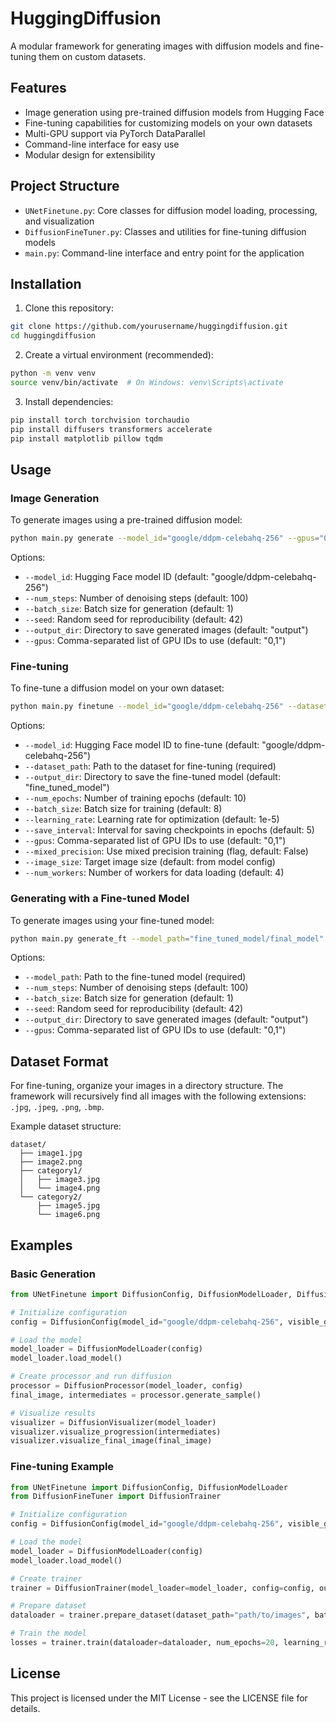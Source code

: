 # HuggingDiffusion

A modular framework for generating images with diffusion models and fine-tuning them on custom datasets.

## Features

- Image generation using pre-trained diffusion models from Hugging Face
- Fine-tuning capabilities for customizing models on your own datasets
- Multi-GPU support via PyTorch DataParallel
- Command-line interface for easy use
- Modular design for extensibility

## Project Structure

- `UNetFinetune.py`: Core classes for diffusion model loading, processing, and visualization
- `DiffusionFineTuner.py`: Classes and utilities for fine-tuning diffusion models
- `main.py`: Command-line interface and entry point for the application

## Installation

1. Clone this repository:
```bash
git clone https://github.com/yourusername/huggingdiffusion.git
cd huggingdiffusion
```

2. Create a virtual environment (recommended):
```bash
python -m venv venv
source venv/bin/activate  # On Windows: venv\Scripts\activate
```

3. Install dependencies:
```bash
pip install torch torchvision torchaudio
pip install diffusers transformers accelerate
pip install matplotlib pillow tqdm
```

## Usage

### Image Generation

To generate images using a pre-trained diffusion model:

```bash
python main.py generate --model_id="google/ddpm-celebahq-256" --gpus="0,1" --output_dir="output"
```

Options:
- `--model_id`: Hugging Face model ID (default: "google/ddpm-celebahq-256")
- `--num_steps`: Number of denoising steps (default: 100)
- `--batch_size`: Batch size for generation (default: 1)
- `--seed`: Random seed for reproducibility (default: 42)
- `--output_dir`: Directory to save generated images (default: "output")
- `--gpus`: Comma-separated list of GPU IDs to use (default: "0,1")

### Fine-tuning

To fine-tune a diffusion model on your own dataset:

```bash
python main.py finetune --model_id="google/ddpm-celebahq-256" --dataset_path="path/to/images" --output_dir="fine_tuned_model" --num_epochs=20
```

Options:
- `--model_id`: Hugging Face model ID to fine-tune (default: "google/ddpm-celebahq-256")
- `--dataset_path`: Path to the dataset for fine-tuning (required)
- `--output_dir`: Directory to save the fine-tuned model (default: "fine_tuned_model")
- `--num_epochs`: Number of training epochs (default: 10)
- `--batch_size`: Batch size for training (default: 8)
- `--learning_rate`: Learning rate for optimization (default: 1e-5)
- `--save_interval`: Interval for saving checkpoints in epochs (default: 5)
- `--gpus`: Comma-separated list of GPU IDs to use (default: "0,1")
- `--mixed_precision`: Use mixed precision training (flag, default: False)
- `--image_size`: Target image size (default: from model config)
- `--num_workers`: Number of workers for data loading (default: 4)

### Generating with a Fine-tuned Model

To generate images using your fine-tuned model:

```bash
python main.py generate_ft --model_path="fine_tuned_model/final_model" --output_dir="ft_output"
```

Options:
- `--model_path`: Path to the fine-tuned model (required)
- `--num_steps`: Number of denoising steps (default: 100)
- `--batch_size`: Batch size for generation (default: 1)
- `--seed`: Random seed for reproducibility (default: 42)
- `--output_dir`: Directory to save generated images (default: "output")
- `--gpus`: Comma-separated list of GPU IDs to use (default: "0,1")

## Dataset Format

For fine-tuning, organize your images in a directory structure. The framework will recursively find all images with the following extensions: `.jpg`, `.jpeg`, `.png`, `.bmp`.

Example dataset structure:
```
dataset/
  ├── image1.jpg
  ├── image2.png
  ├── category1/
  │   ├── image3.jpg
  │   └── image4.png
  └── category2/
      ├── image5.jpg
      └── image6.png
```

## Examples

### Basic Generation
```python
from UNetFinetune import DiffusionConfig, DiffusionModelLoader, DiffusionProcessor, DiffusionVisualizer

# Initialize configuration
config = DiffusionConfig(model_id="google/ddpm-celebahq-256", visible_gpus="0,1")

# Load the model
model_loader = DiffusionModelLoader(config)
model_loader.load_model()

# Create processor and run diffusion
processor = DiffusionProcessor(model_loader, config)
final_image, intermediates = processor.generate_sample()

# Visualize results
visualizer = DiffusionVisualizer(model_loader)
visualizer.visualize_progression(intermediates)
visualizer.visualize_final_image(final_image)
```

### Fine-tuning Example
```python
from UNetFinetune import DiffusionConfig, DiffusionModelLoader
from DiffusionFineTuner import DiffusionTrainer

# Initialize configuration
config = DiffusionConfig(model_id="google/ddpm-celebahq-256", visible_gpus="0,1")

# Load the model
model_loader = DiffusionModelLoader(config)
model_loader.load_model()

# Create trainer
trainer = DiffusionTrainer(model_loader=model_loader, config=config, output_dir="my_fine_tuned_model")

# Prepare dataset
dataloader = trainer.prepare_dataset(dataset_path="path/to/images", batch_size=8)

# Train the model
losses = trainer.train(dataloader=dataloader, num_epochs=20, learning_rate=1e-5)
```

## License

This project is licensed under the MIT License - see the LICENSE file for details. 